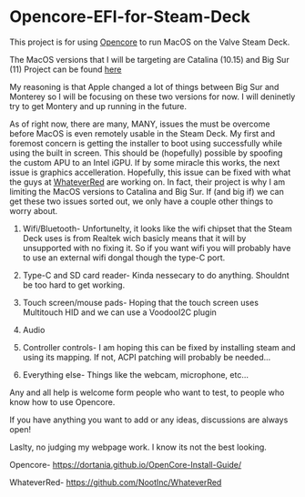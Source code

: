# Opencore-EFI-for-Steam-Deck

This project is for using [Opencore](https://dortania.github.io/OpenCore-Install-Guide/) to run MacOS on the Valve Steam Deck.

The MacOS versions that I will be targeting are Catalina (10.15) and Big Sur (11)
Project can be found [here](https://github.com/CodeRuner5235/Opencore-EFI-for-Steam-Deck/)

My reasoning is that Apple changed a lot of things between Big Sur and Monterey so
I will be focusing on these two versions for now. I will deninetly try to get Montery
and up running in the future. 

As of right now, there are many, MANY, issues the must be overcome before MacOS is even
remotely usable in the Steam Deck. My first and foremost concern is getting the installer
to boot using successfully while using the built in screen. This should be (hopefully) 
possible by spoofing the custom APU to an Intel iGPU. If by some miracle this works, the
next issue is graphics accelleration. Hopefully, this issue can be fixed with what the
guys at [WhateverRed](https://github.com/NootInc/WhateverRed) are working on. In fact, 
their project is why I am limiting the MacOS versions to Catalina and Big Sur. 
If (and big if) we can get these two issues sorted out, we only have a couple other 
things to worry about.

1. Wifi/Bluetooth-
   Unfortunelty, it looks like the wifi chipset that the Steam Deck uses is from Realtek
   wich basicly means that it will by unsupported with no fixing it. So if you want wifi
   you will probably have to use an external wifi dongal though the type-C port.
 
2. Type-C and SD card reader-
   Kinda nessecary to do anything. Shouldnt be too hard to get working.
 
 
3. Touch screen/mouse pads- 
   Hoping that the touch screen uses Multitouch HID and we can use a VoodooI2C plugin

4. Audio

5. Controller controls- 
   I am hoping this can be fixed by installing steam and using its mapping. If not, 
   ACPI patching will probably be needed...

6. Everything else-
   Things like the webcam, microphone, etc...


Any and all help is welcome form people who want 
to test, to people who know how to use Opencore.

If you have anything you want to add or any ideas, discussions
are always open!

Laslty, no judging my webpage work. I know its not the best looking.

Opencore- https://dortania.github.io/OpenCore-Install-Guide/

WhateverRed- https://github.com/NootInc/WhateverRed
